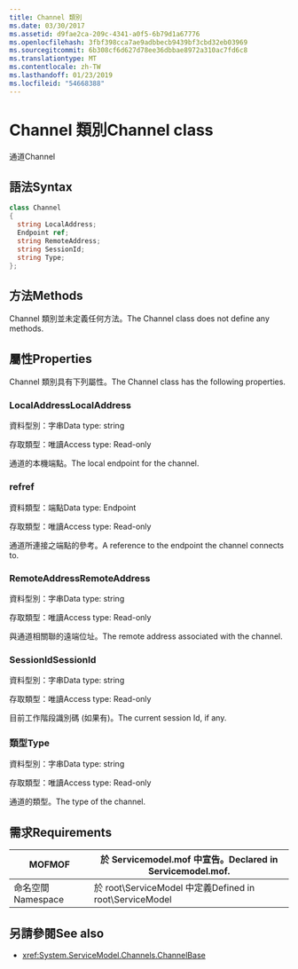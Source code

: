 ```yaml
---
title: Channel 類別
ms.date: 03/30/2017
ms.assetid: d9fae2ca-209c-4341-a0f5-6b79d1a67776
ms.openlocfilehash: 3fbf398cca7ae9adbbecb9439bf3cbd32eb03969
ms.sourcegitcommit: 6b308cf6d627d78ee36dbbae8972a310ac7fd6c8
ms.translationtype: MT
ms.contentlocale: zh-TW
ms.lasthandoff: 01/23/2019
ms.locfileid: "54668388"
---
```

# <a name="channel-class"></a><span data-ttu-id="9974c-102">Channel 類別</span><span class="sxs-lookup"><span data-stu-id="9974c-102">Channel class</span></span>
<span data-ttu-id="9974c-103">通道</span><span class="sxs-lookup"><span data-stu-id="9974c-103">Channel</span></span>  
  
## <a name="syntax"></a><span data-ttu-id="9974c-104">語法</span><span class="sxs-lookup"><span data-stu-id="9974c-104">Syntax</span></span>  
  
```csharp
class Channel  
{  
  string LocalAddress;  
  Endpoint ref;  
  string RemoteAddress;  
  string SessionId;  
  string Type;  
};  
```  
  
## <a name="methods"></a><span data-ttu-id="9974c-105">方法</span><span class="sxs-lookup"><span data-stu-id="9974c-105">Methods</span></span>  
 <span data-ttu-id="9974c-106">Channel 類別並未定義任何方法。</span><span class="sxs-lookup"><span data-stu-id="9974c-106">The Channel class does not define any methods.</span></span>  
  
## <a name="properties"></a><span data-ttu-id="9974c-107">屬性</span><span class="sxs-lookup"><span data-stu-id="9974c-107">Properties</span></span>  
 <span data-ttu-id="9974c-108">Channel 類別具有下列屬性。</span><span class="sxs-lookup"><span data-stu-id="9974c-108">The Channel class has the following properties.</span></span>  
  
### <a name="localaddress"></a><span data-ttu-id="9974c-109">LocalAddress</span><span class="sxs-lookup"><span data-stu-id="9974c-109">LocalAddress</span></span>  
 <span data-ttu-id="9974c-110">資料型別：字串</span><span class="sxs-lookup"><span data-stu-id="9974c-110">Data type: string</span></span>  
  
 <span data-ttu-id="9974c-111">存取類型：唯讀</span><span class="sxs-lookup"><span data-stu-id="9974c-111">Access type: Read-only</span></span>  
  
 <span data-ttu-id="9974c-112">通道的本機端點。</span><span class="sxs-lookup"><span data-stu-id="9974c-112">The local endpoint for the channel.</span></span>  
  
### <a name="ref"></a><span data-ttu-id="9974c-113">ref</span><span class="sxs-lookup"><span data-stu-id="9974c-113">ref</span></span>  
 <span data-ttu-id="9974c-114">資料類型：端點</span><span class="sxs-lookup"><span data-stu-id="9974c-114">Data type: Endpoint</span></span>  
  
 <span data-ttu-id="9974c-115">存取類型：唯讀</span><span class="sxs-lookup"><span data-stu-id="9974c-115">Access type: Read-only</span></span>  
  
 <span data-ttu-id="9974c-116">通道所連接之端點的參考。</span><span class="sxs-lookup"><span data-stu-id="9974c-116">A reference to the endpoint the channel connects to.</span></span>  
  
### <a name="remoteaddress"></a><span data-ttu-id="9974c-117">RemoteAddress</span><span class="sxs-lookup"><span data-stu-id="9974c-117">RemoteAddress</span></span>  
 <span data-ttu-id="9974c-118">資料型別：字串</span><span class="sxs-lookup"><span data-stu-id="9974c-118">Data type: string</span></span>  
  
 <span data-ttu-id="9974c-119">存取類型：唯讀</span><span class="sxs-lookup"><span data-stu-id="9974c-119">Access type: Read-only</span></span>  
  
 <span data-ttu-id="9974c-120">與通道相關聯的遠端位址。</span><span class="sxs-lookup"><span data-stu-id="9974c-120">The remote address associated with the channel.</span></span>  
  
### <a name="sessionid"></a><span data-ttu-id="9974c-121">SessionId</span><span class="sxs-lookup"><span data-stu-id="9974c-121">SessionId</span></span>  
 <span data-ttu-id="9974c-122">資料型別：字串</span><span class="sxs-lookup"><span data-stu-id="9974c-122">Data type: string</span></span>  
  
 <span data-ttu-id="9974c-123">存取類型：唯讀</span><span class="sxs-lookup"><span data-stu-id="9974c-123">Access type: Read-only</span></span>  
  
 <span data-ttu-id="9974c-124">目前工作階段識別碼 (如果有)。</span><span class="sxs-lookup"><span data-stu-id="9974c-124">The current session Id, if any.</span></span>  
  
### <a name="type"></a><span data-ttu-id="9974c-125">類型</span><span class="sxs-lookup"><span data-stu-id="9974c-125">Type</span></span>  
 <span data-ttu-id="9974c-126">資料型別：字串</span><span class="sxs-lookup"><span data-stu-id="9974c-126">Data type: string</span></span>  
  
 <span data-ttu-id="9974c-127">存取類型：唯讀</span><span class="sxs-lookup"><span data-stu-id="9974c-127">Access type: Read-only</span></span>  
  
 <span data-ttu-id="9974c-128">通道的類型。</span><span class="sxs-lookup"><span data-stu-id="9974c-128">The type of the channel.</span></span>  
  
## <a name="requirements"></a><span data-ttu-id="9974c-129">需求</span><span class="sxs-lookup"><span data-stu-id="9974c-129">Requirements</span></span>  
  
|<span data-ttu-id="9974c-130">MOF</span><span class="sxs-lookup"><span data-stu-id="9974c-130">MOF</span></span>|<span data-ttu-id="9974c-131">於 Servicemodel.mof 中宣告。</span><span class="sxs-lookup"><span data-stu-id="9974c-131">Declared in Servicemodel.mof.</span></span>|  
|---------|-----------------------------------|  
|<span data-ttu-id="9974c-132">命名空間</span><span class="sxs-lookup"><span data-stu-id="9974c-132">Namespace</span></span>|<span data-ttu-id="9974c-133">於 root\ServiceModel 中定義</span><span class="sxs-lookup"><span data-stu-id="9974c-133">Defined in root\ServiceModel</span></span>|  
  
## <a name="see-also"></a><span data-ttu-id="9974c-134">另請參閱</span><span class="sxs-lookup"><span data-stu-id="9974c-134">See also</span></span>
- <xref:System.ServiceModel.Channels.ChannelBase>
